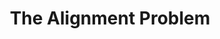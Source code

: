 ---
title: The Alignment Problem
description: ""
layout: "../../../components/layouts/ChapterLayout.astro"
---